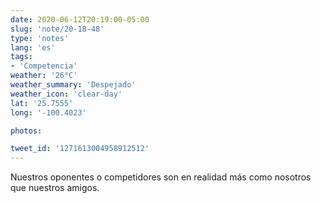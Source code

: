 ```yaml
---
date: 2020-06-12T20:19:00-05:00
slug: 'note/20-18-48'
type: 'notes'
lang: 'es'
tags:
- 'Competencia'
weather: '26°C'
weather_summary: 'Despejado'
weather_icon: 'clear-day'
lat: '25.7555'
long: '-100.4023'

photos:

tweet_id: '1271613004958912512'
---
```

Nuestros oponentes o competidores son en realidad más como nosotros que nuestros amigos. 